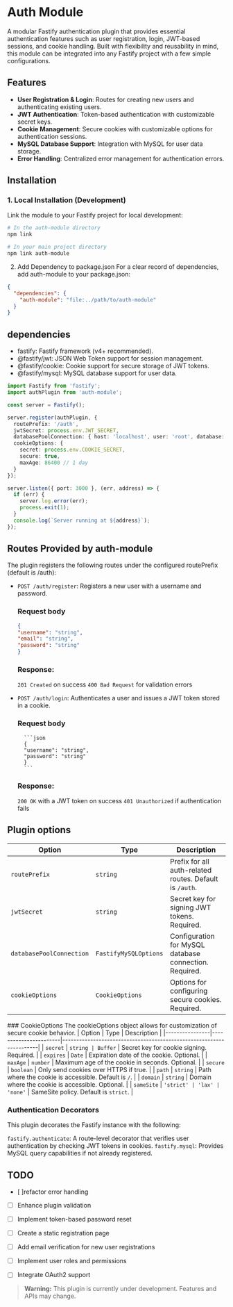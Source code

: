 # Auth Module

A modular Fastify authentication plugin that provides essential authentication features such as user registration, login, JWT-based sessions, and cookie handling. Built with flexibility and reusability in mind, this module can be integrated into any Fastify project with a few simple configurations.

## Features

- **User Registration & Login**: Routes for creating new users and authenticating existing users.
- **JWT Authentication**: Token-based authentication with customizable secret keys.
- **Cookie Management**: Secure cookies with customizable options for authentication sessions.
- **MySQL Database Support**: Integration with MySQL for user data storage.
- **Error Handling**: Centralized error management for authentication errors.

## Installation

### 1. Local Installation (Development)

Link the module to your Fastify project for local development:

```sh
# In the auth-module directory
npm link

# In your main project directory
npm link auth-module
```
2. Add Dependency to package.json
For a clear record of dependencies, add auth-module to your package.json:
```json
{
  "dependencies": {
    "auth-module": "file:../path/to/auth-module"
  }
}

```
## dependencies 

- fastify: Fastify framework (v4+ recommended).
- @fastify/jwt: JSON Web Token support for session management.
- @fastify/cookie: Cookie support for secure storage of JWT tokens.
- @fastify/mysql: MySQL database support for user data.


```ts 
import Fastify from 'fastify';
import authPlugin from 'auth-module';

const server = Fastify();

server.register(authPlugin, {
  routePrefix: '/auth',
  jwtSecret: process.env.JWT_SECRET,
  databasePoolConnection: { host: 'localhost', user: 'root', database: 'mydb' },
  cookieOptions: {
    secret: process.env.COOKIE_SECRET,
    secure: true,
    maxAge: 86400 // 1 day
  }
});

server.listen({ port: 3000 }, (err, address) => {
  if (err) {
    server.log.error(err);
    process.exit(1);
  }
  console.log(`Server running at ${address}`);
});

```

## Routes Provided by auth-module
The plugin registers the following routes under the configured routePrefix (default is /auth):
- `POST /auth/register`: Registers a new user with a username and password.
    ###  Request body
    ```json
    {
    "username": "string",
    "email": "string",
    "password": "string"
    }
    ```
    ### Response:
    `201 Created` on success
    `400 Bad Request` for validation errors

- `POST /auth/login`: Authenticates a user and issues a JWT token stored in a cookie.
    ### Request body 
        ```json
        {
        "username": "string",
        "password": "string"
        }
        ```
    ### Response:
    `200 OK` with a JWT token on success
    `401 Unauthorized` if authentication fails

## Plugin options

| Option                  | Type                     | Description                                                 |
|-------------------------|--------------------------|-------------------------------------------------------------|
| `routePrefix`           | `string`                 | Prefix for all auth-related routes. Default is `/auth`.     |
| `jwtSecret`             | `string`                 | Secret key for signing JWT tokens. Required.                |
| `databasePoolConnection`| `FastifyMySQLOptions`    | Configuration for MySQL database connection. Required.      |
| `cookieOptions`         | `CookieOptions`          | Options for configuring secure cookies. Required.           |

### CookieOptions
The cookieOptions object allows for customization of secure cookie behavior.
| Option         | Type                  | Description                                                         |
|----------------|-----------------------|---------------------------------------------------------------------|
| `secret`       | `string | Buffer`     | Secret key for cookie signing. Required.                            |
| `expires`      | `Date`                | Expiration date of the cookie. Optional.                            |
| `maxAge`       | `number`              | Maximum age of the cookie in seconds. Optional.                     |
| `secure`       | `boolean`             | Only send cookies over HTTPS if true.                               |
| `path`         | `string`              | Path where the cookie is accessible. Default is `/`.                |
| `domain`       | `string`              | Domain where the cookie is accessible. Optional.                    |
| `sameSite`     | `'strict' | 'lax' | 'none'` | SameSite policy. Default is `strict`.                              |

### Authentication Decorators
This plugin decorates the Fastify instance with the following:

`fastify.authenticate`: A route-level decorator that verifies user authentication by checking JWT tokens in cookies.
`fastify.mysql`: Provides MySQL query capabilities if not already registered.
## TODO
- [ ]refactor error handling
- [ ] Enhance plugin validation
- [ ] Implement token-based password reset
- [ ] Create a static registration page
- [ ] Add email verification for new user registrations
- [ ] Implement user roles and permissions
- [ ] Integrate OAuth2 support


> **Warning:** This plugin is currently under development. Features and APIs may change.
